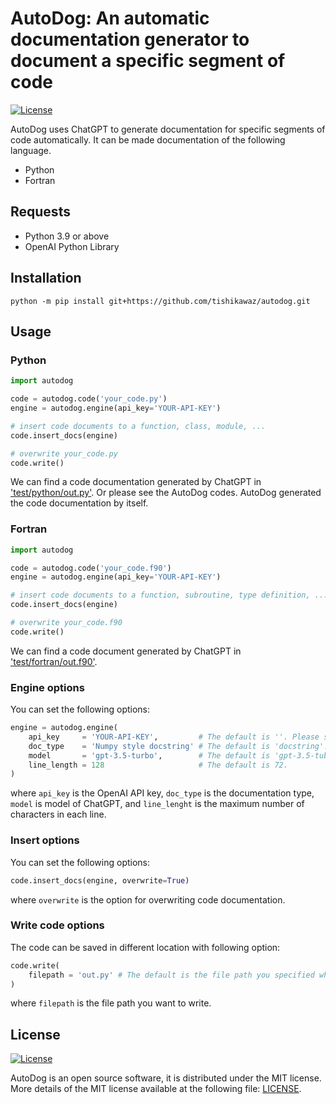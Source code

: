 # AutoDog: An automatic documentation generator to document a specific segment of code

[![License](https://img.shields.io/badge/license-MIT-red.svg)](https://opensource.org/license/mit/)

AutoDog uses ChatGPT to generate documentation for specific segments of code automatically.
It can be made documentation of the following language.

- Python
- Fortran
## Requests

- Python 3.9 or above
- OpenAI Python Library

## Installation

```
python -m pip install git+https://github.com/tishikawaz/autodog.git
```

## Usage

### Python

```python:usage_python.py
import autodog

code = autodog.code('your_code.py')
engine = autodog.engine(api_key='YOUR-API-KEY')

# insert code documents to a function, class, module, ...
code.insert_docs(engine)

# overwrite your_code.py
code.write()
```

We can find a code documentation generated by ChatGPT in ['test/python/out.py'](https://github.com/tishikawaz/autodog/blob/main/test/python/out.py). Or please see the AutoDog codes.
AutoDog generated the code documentation by itself.

### Fortran

```python:usage_fortran.py
import autodog

code = autodog.code('your_code.f90')
engine = autodog.engine(api_key='YOUR-API-KEY')

# insert code documents to a function, subroutine, type definition, ...
code.insert_docs(engine)

# overwrite your_code.f90
code.write()
```

We can find a code document generated by ChatGPT in ['test/fortran/out.f90'](https://github.com/tishikawaz/autodog/blob/main/test/fortran/out.f90).

### Engine options

You can set the following options:

```python
engine = autodog.engine(
    api_key     = 'YOUR-API-KEY',         # The default is ''. Please set your key.
    doc_type    = 'Numpy style docstring' # The default is 'docstring'.
    model       = 'gpt-3.5-turbo',        # The default is 'gpt-3.5-tubo-0613'. You can choose from '/v1/chat/completions' in https://platform.openai.com/docs/models/model-endpoint-compatibility.
    line_length = 128                     # The default is 72.
)
```

where `api_key` is the OpenAI API key, `doc_type` is the documentation type, `model` is model of ChatGPT, and `line_lenght` is the maximum number of characters in each line.  

### Insert options

You can set the following options:

```python
code.insert_docs(engine, overwrite=True)
```

where `overwrite` is the option for overwriting code documentation.

### Write code options

The code can be saved in different location with following option:

```python
code.write(
    filepath = 'out.py' # The default is the file path you specified when you created the code instance.
)
```

where `filepath` is the file path you want to write.

## License

[![License](https://img.shields.io/badge/license-MIT-red.svg)](https://opensource.org/license/mit/)

AutoDog is an open source software, it is distributed under the MIT license. More details of the MIT license available at the following file: [LICENSE](LICENSE).